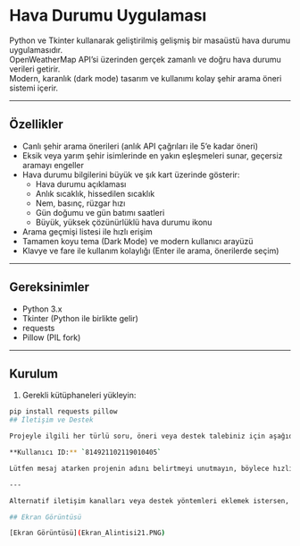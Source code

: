 #  Hava Durumu Uygulaması 
Python ve Tkinter kullanarak geliştirilmiş gelişmiş bir masaüstü hava durumu uygulamasıdır.  
OpenWeatherMap API’si üzerinden gerçek zamanlı ve doğru hava durumu verileri getirir.  
Modern, karanlık (dark mode) tasarım ve kullanımı kolay şehir arama öneri sistemi içerir.

---

## Özellikler

- Canlı şehir arama önerileri (anlık API çağrıları ile 5’e kadar öneri)
- Eksik veya yarım şehir isimlerinde en yakın eşleşmeleri sunar, geçersiz aramayı engeller
- Hava durumu bilgilerini büyük ve şık kart üzerinde gösterir:
  - Hava durumu açıklaması
  - Anlık sıcaklık, hissedilen sıcaklık
  - Nem, basınç, rüzgar hızı
  - Gün doğumu ve gün batımı saatleri
  - Büyük, yüksek çözünürlüklü hava durumu ikonu
- Arama geçmişi listesi ile hızlı erişim
- Tamamen koyu tema (Dark Mode) ve modern kullanıcı arayüzü
- Klavye ve fare ile kullanım kolaylığı (Enter ile arama, önerilerde seçim)

---

## Gereksinimler

- Python 3.x
- Tkinter (Python ile birlikte gelir)
- requests
- Pillow (PIL fork)

---

## Kurulum

1. Gerekli kütüphaneleri yükleyin:

```bash
pip install requests pillow
## İletişim ve Destek

Projeyle ilgili her türlü soru, öneri veya destek talebiniz için aşağıdaki kullanıcı ID’si üzerinden bana ulaşabilirsiniz:

**Kullanıcı ID:** `814921102119010405`

Lütfen mesaj atarken projenin adını belirtmeyi unutmayın, böylece hızlıca geri dönüş yapabilirim.

---

Alternatif iletişim kanalları veya destek yöntemleri eklemek istersen, buraya ekleyebiliriz.

## Ekran Görüntüsü

[Ekran Görüntüsü](Ekran_Alintisi21.PNG)

